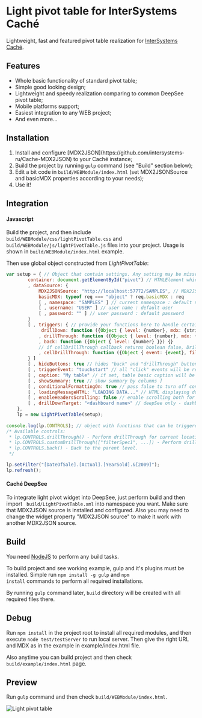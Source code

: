 Light pivot table for InterSystems Caché
====================

Lightweight, fast and featured pivot table realization for
[InterSystems Caché](http://www.intersystems.com).

## Features
<ul>
    <li>Whole basic functionality of standard pivot table;</li>
    <li>Simple good looking design;</li>
    <li>Lightweight and speedy realization comparing to common DeepSee pivot table;</li>
    <li>Mobile platforms support;</li>
    <li>Easiest integration to any WEB project;</li>
    <li>And even more...</li>
</ul>

## Installation

<ol>
    <li>Install and configure [MDX2JSON](https://github.com/intersystems-ru/Cache-MDX2JSON) to
        your Caché instance;</li>
    <li>Build the project by running <code>gulp</code> command (see "Build" section below);</li>
    <li>Edit a bit code in <code>build/WEBModule/index.html</code> (set MDX2JSONSource and basicMDX
    properties according to your needs);</li>
    <li>Use it!</li>
</ol>

## Integration

#### Javascript

Build the project, and then include <code>build/WEBModule/css/lightPivotTable.css</code> and
<code>build/WEBModule/js/lightPivotTable.js</code> files into your project. Usage is shown in
<code>build/WEBModule/index.html</code> example.

Then use global object constructed from <i>LightPivotTable</i>:
```js
var setup = { // Object that contain settings. Any setting may be missed.
        container: document.getElementById("pivot") // HTMLElement which will contain table.
        , dataSource: {
            MDX2JSONSource: "http://localhost:57772/SAMPLES", // MDX2JSON server address
            basicMDX: typeof req === "object" ? req.basicMDX : req
            [ , namespace: "SAMPLES" ] // current namespace : default namespace
            [ , username: "USER" ] // user name : default user
            [ , password: "" ] // user password : default password
        }
        [ , triggers: { // provide your functions here to handle certain events
             drillDown: function ({Object { level: {number}, mdx: {string} }}) {}
            , drillThrough: function ({Object { level: {number}, mdx: {string} }}) {}
            , back: function ({Object { level: {number} }}) {}
            // if cellDrillThrough callback returns boolean false, DrillThrough won't be performed.
            , cellDrillThrough: function ({Object { event: {event}, filters: {string[]}, cellData: {object} }}) {}
        } ]
        [ , hideButtons: true // hides "back" and "drillThrough" buttons ]
        [ , triggerEvent: "touchstart" // all "click" events will be replaced by this event ]
        [ , caption: "My table" // if set, table basic caption will be replaced by this text ]
        [ , showSummary: true // show summary by columns ]
        [ , conditionalFormattingOn: true // pass false to turn off conditional formatting ]
        [ , loadingMessageHTML: "LOADING DATA..." // HTML displaying during data load ]
        [ , enableHeadersScrolling: false // enable scrolling both for table and headers. Useful for mobile devices. ]
        [ , drillDownTarget: "<dashboard name>" // deepSee only - dashboard to open ]
    },
    lp = new LightPivotTable(setup);
    
console.log(lp.CONTROLS); // object with functions that can be triggered to control pivot table
/* Available controls:
 * lp.CONTROLS.drillThrough() - Perform drillThrough for current location.
 * lp.CONTROLS.customDrillThrough(["filterSpec1", ...]) - Perform drillThrough with filters.
 * lp.CONTROLS.back() - Back to the parent level.
 */

lp.setFilter("[DateOfSale].[Actual].[YearSold].&[2009]");
lp.refresh();
```

#### Caché DeepSee

To integrate light pivot widget into DeepSee, just perform build and then import <code>
build/LightPivotTable.xml</code> into namespace you want. Make sure that MDX2JSON source is
installed and configured. Also you may need to change the widget property "MDX2JSON source" to make
it work with another MDX2JSON source.

## Build

You need [NodeJS](http://nodejs.org/) to perform any build tasks.

To build project and see working example, gulp and it's plugins must be installed. Simple run 
<code>npm install -g gulp</code> and <code>npm install</code> commands to perform all required
installations.

By running <code>gulp</code> command later, <code>build</code> directory will be created with all
required files there.

## Debug

Run <code>npm install</code> in the project root to
install all required modules, and then execute <code>node test/testServer</code> to run local
server. Then give the right URL and MDX as in the example in example/index.html file.

Also anytime you can build project and then check <code>build/example/index.html</code> page. 

## Preview

Run <code>gulp</code> command and then check <code>build/WEBModule/index.html</code>.

![Light pivot table](https://cloud.githubusercontent.com/assets/4989256/5570072/4c3a161e-8f84-11e4-929b-6577728df6ba.png)

